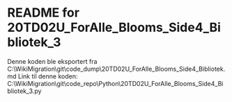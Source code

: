 # README for 20TD02U_ForAlle_Blooms_Side4_Bibliotek_3
Denne koden ble eksportert fra C:\WikiMigration\git\code_dump\20TD02U_ForAlle_Blooms_Side4_Bibliotek.md
Link til denne koden: C:\WikiMigration\git\code_repo\Python\20TD02U_ForAlle_Blooms_Side4_Bibliotek_3.py
